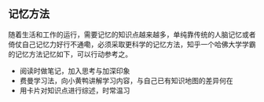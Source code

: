 ## 记忆方法

随着生活和工作的运行，需要记忆的知识点越来越多，单纯靠传统的人脑记忆或者倚仗自己记忆力好行不通嘞，必须采取更科学的记忆方法，知乎一个哈佛大学学霸的记忆方法记忆如下，可以行动参考之。

- 阅读时做笔记，加入思考与加深印象
- 费曼学习法，向小黄鸭讲解学习内容，与自己已有知识地图的差异何在
- 用卡片对知识点进行综述，时常温习